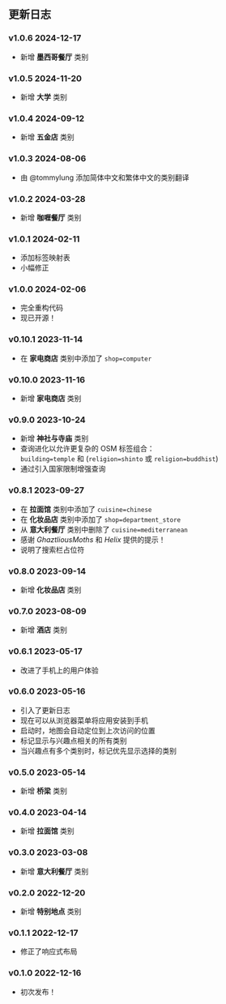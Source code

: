 ## 更新日志

### v1.0.6 <time>2024-12-17</time>

- 新增 **墨西哥餐厅** 类别

### v1.0.5 <time>2024-11-20</time>

- 新增 **大学** 类别

### v1.0.4 <time>2024-09-12</time>

- 新增 **五金店** 类别

### v1.0.3 <time>2024-08-06</time>

- 由 @tommylung 添加简体中文和繁体中文的类别翻译

### v1.0.2 <time>2024-03-28</time>

- 新增 **咖喱餐厅** 类别

### v1.0.1 <time>2024-02-11</time>

- 添加标签映射表
- 小幅修正

### v1.0.0 <time>2024-02-06</time>

- 完全重构代码
- 现已开源！

### v0.10.1 <time>2023-11-14</time>

- 在 **家电商店** 类别中添加了 `shop=computer`

### v0.10.0 <time>2023-11-16</time>

- 新增 **家电商店** 类别

### v0.9.0 <time>2023-10-24</time>

- 新增 **神社与寺庙** 类别
- 查询进化以允许更复杂的 OSM 标签组合：<br> `building=temple` 和 (`religion=shinto` 或 `religion=buddhist`)
- 通过引入国家限制增强查询

### v0.8.1 <time>2023-09-27</time>

- 在 **拉面馆** 类别中添加了 `cuisine=chinese`
- 在 **化妆品店** 类别中添加了 `shop=department_store`
- 从 **意大利餐厅** 类别中删除了 `cuisine=mediterranean`
- 感谢 _GhaztliousMoths_ 和 _Helix_ 提供的提示！
- 说明了搜索栏占位符

### v0.8.0 <time>2023-09-14</time>

- 新增 **化妆品店** 类别

### v0.7.0 <time>2023-08-09</time>

- 新增 **酒店** 类别

### v0.6.1 <time>2023-05-17</time>

- 改进了手机上的用户体验

### v0.6.0 <time>2023-05-16</time>

- 引入了更新日志
- 现在可以从浏览器菜单将应用安装到手机
- 启动时，地图会自动定位到上次访问的位置
- 标记显示与兴趣点相关的所有类别
- 当兴趣点有多个类别时，标记优先显示选择的类别

### v0.5.0 <time>2023-05-14</time>

- 新增 **桥梁** 类别

### v0.4.0 <time>2023-04-14</time>

- 新增 **拉面馆** 类别

### v0.3.0 <time>2023-03-08</time>

- 新增 **意大利餐厅** 类别

### v0.2.0 <time>2022-12-20</time>

- 新增 **特别地点** 类别

### v0.1.1 <time>2022-12-17</time>

- 修正了响应式布局

### v0.1.0 <time>2022-12-16</time>

- 初次发布！
